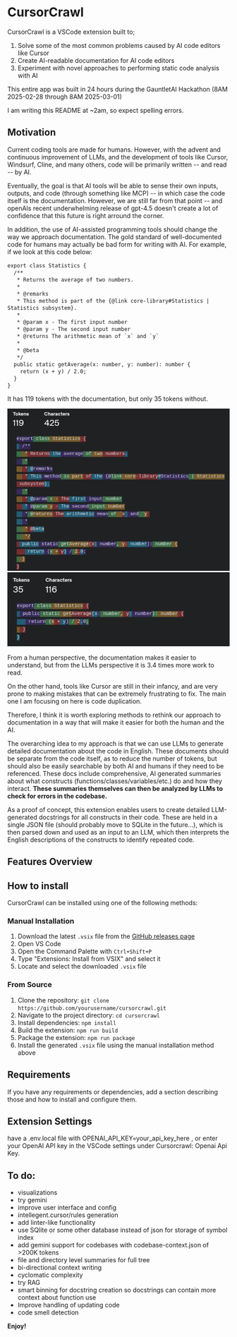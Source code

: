 # CursorCrawl

CursorCrawl is a VSCode extension built to;
1. Solve some of the most common problems caused by AI code editors like Cursor
2. Create AI-readable documentation for AI code editors
3. Experiment with novel approaches to performing static code analysis with AI

This entire app was built in 24 hours during the GauntletAI Hackathon (8AM 2025-02-28 through 8AM 2025-03-01)

I am writing this README at ~2am, so expect spelling errors.

## Motivation
Current coding tools are made for humans. However, with the advent and continuous improvement of LLMs, and the development of tools like Cursor, Windsurf, Cline, and many others, code will be primarily written -- and read -- by AI. 

Eventually, the goal is that AI tools will be able to sense their own inputs, outputs, and code (through something like MCP) -- in which case the code itself is the documentation. However, we are still far from that point -- and openAIs recent underwhelming release of gpt-4.5 doesn't create a lot of confidence that this future is right arround the corner. 

In addition, the use of AI-assisted programming tools should change the way we approach documentation. The gold standard of well-documented code for humans may actually be bad form for writing with AI. For example, if we look at this code below:

```
export class Statistics {
  /**
   * Returns the average of two numbers.
   *
   * @remarks
   * This method is part of the {@link core-library#Statistics | Statistics subsystem}.
   *
   * @param x - The first input number
   * @param y - The second input number
   * @returns The arithmetic mean of `x` and `y`
   *
   * @beta
   */
  public static getAverage(x: number, y: number): number {
    return (x + y) / 2.0;
  }
}
```
It has 119 tokens with the documentation, but only 35 tokens without. 

![119 tokens](./images/tokens_119.png)
![35 tokens](./images/tokens_35.png)


From a human perspective, the documentation makes it easier to understand, but from the LLMs perspective it is 3.4 times more work to read.

On the other hand, tools like Cursor are still in their infancy, and are very prone to making mistakes that can be extremely frustrating to fix. The main one I am focusing on here is code duplication.

Therefore, I think it is worth exploring methods to rethink our approach to documentation in a way that will make it easier for both the human and the AI. 

The overarching idea to my approach is that we can use LLMs to generate detailed documentation about the code in English. These documents should be separate from the code itself, as to reduce the number of tokens, but should also be easily searchable by both AI and humans if they need to be referenced. These docs include comprehensive, AI generated summaries about what constructs (functions/classes/variables/etc.) do and how they interact.  **These summaries themselves can then be analyzed by LLMs to check for errors in the codebase.**

As a proof of concept, this extension enables users to create detailed LLM-generated docstrings for all constructs in their code. These are held in a single JSON file (should probably move to SQLite in the future...), which is then parsed down and used as an input to an LLM, which then interprets the English descriptions of the constructs to identify repeated code.

## Features Overview

## How to install

CursorCrawl can be installed using one of the following methods:

### Manual Installation
1. Download the latest `.vsix` file from the [GitHub releases page](https://github.com/yourusername/cursorcrawl/releases)
2. Open VS Code
3. Open the Command Palette with `Ctrl+Shift+P`
4. Type "Extensions: Install from VSIX" and select it
5. Locate and select the downloaded `.vsix` file

### From Source
1. Clone the repository: `git clone https://github.com/yourusername/cursorcrawl.git`
2. Navigate to the project directory: `cd cursorcrawl`
3. Install dependencies: `npm install`
4. Build the extension: `npm run build`
5. Package the extension: `npm run package`
6. Install the generated `.vsix` file using the manual installation method above

## Requirements

If you have any requirements or dependencies, add a section describing those and how to install and configure them.

## Extension Settings

have a .env.local file with OPENAI_API_KEY=your_api_key_here , or enter your OpenAI API key in the VSCode settings under Cursorcrawl: Openai Api Key.

## To do:
- visualizations
- try gemini
- improve user interface and config
- intellegent.cursor/rules generation
- add linter-like functionality
- use SQlite or some other database instead of json for storage of symbol index
- add gemini support for codebases with codebase-context.json of >200K tokens
- file and directory level summaries for full tree
- bi-directional context writing
- cyclomatic complexity
- try RAG
- smart binning for docstring creation so docstrings can contain more context about function use
- Improve handling of updating code
- code smell detection

**Enjoy!**
